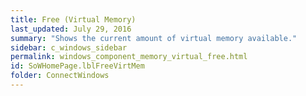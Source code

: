 ```yaml
---
title: Free (Virtual Memory)
last_updated: July 29, 2016
summary: "Shows the current amount of virtual memory available."
sidebar: c_windows_sidebar
permalink: windows_component_memory_virtual_free.html
id: SoWHomePage.lblFreeVirtMem
folder: ConnectWindows
---
```

